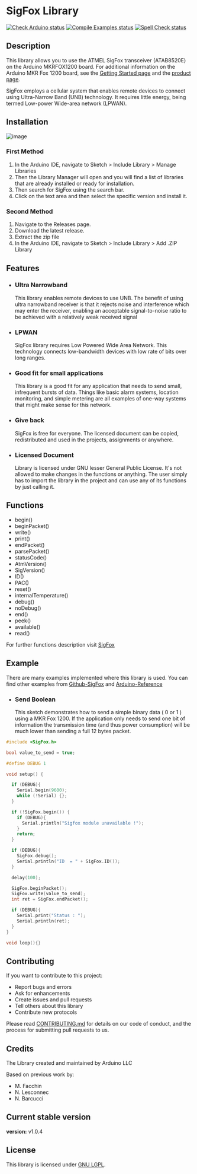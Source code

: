 # SigFox Library

[![Check Arduino status](https://github.com/arduino-libraries/SigFox/actions/workflows/check-arduino.yml/badge.svg)](https://github.com/arduino-libraries/SigFox/actions/workflows/check-arduino.yml)
[![Compile Examples status](https://github.com/arduino-libraries/SigFox/actions/workflows/compile-examples.yml/badge.svg)](https://github.com/arduino-libraries/SigFox/actions/workflows/compile-examples.yml)
[![Spell Check status](https://github.com/arduino-libraries/SigFox/actions/workflows/spell-check.yml/badge.svg)](https://github.com/arduino-libraries/SigFox/actions/workflows/spell-check.yml)

## Description

This library allows you to use the ATMEL SigFox transceiver (ATAB8520E) on the Arduino MKRFOX1200 board. For additional information on the Arduino MKR Fox 1200 board, see the [Getting Started page](https://www.arduino.cc/en/Guide/MKRFox1200) and the [product page](https://store.arduino.cc/arduino-mkr-fox-1200-1408).

SigFox employs a cellular system that enables remote devices to connect using Ultra-Narrow Band (UNB) technology. It requires little energy, being termed Low-power Wide-area network (LPWAN).

## Installation

![image](https://user-images.githubusercontent.com/36513474/67494578-d9213100-f692-11e9-9cc2-e18e69ae7d3c.png)

### First Method

1. In the Arduino IDE, navigate to Sketch > Include Library > Manage Libraries
1. Then the Library Manager will open and you will find a list of libraries that are already installed or ready for installation.
1. Then search for SigFox using the search bar.
1. Click on the text area and then select the specific version and install it.

### Second Method

1. Navigate to the Releases page.
1. Download the latest release.
1. Extract the zip file
1. In the Arduino IDE, navigate to Sketch > Include Library > Add .ZIP Library

## Features

- ### Ultra Narrowband

    This library enables remote devices to use UNB. The benefit of using ultra narrowband receiver is that it rejects noise and interference which may enter the receiver, enabling an acceptable signal-to-noise ratio to be achieved with a relatively weak received signal

- ### LPWAN

    SigFox library requires Low Powered Wide Area Network. This technology connects low-bandwidth devices with low rate of bits over long ranges.

- ### Good fit for small applications

    This library is a good fit for any application that needs to send small, infrequent bursts of data. Things like basic alarm systems, location monitoring, and simple metering are all examples of one-way systems that might make sense for this network.

- ### Give back

    SigFox is free for everyone. The licensed document can be copied, redistributed and used in the projects, assignments or anywhere.

- ### Licensed Document

    Library is licensed under GNU lesser General Public License. It's not allowed to make changes in the functions or anything. The user simply has to import the library in the project and can use any of its functions by just calling it.

## Functions

- begin()
- beginPacket()
- write()
- print()
- endPacket()
- parsePacket()
- statusCode()
- AtmVersion()
- SigVersion()
- ID()
- PAC()
- reset()
- internalTemperature()
- debug()
- noDebug()
- end()
- peek()
- available()
- read()

For further functions description visit [SigFox](https://www.arduino.cc/en/Reference/SigFox)

## Example

There are many examples implemented where this library is used. You can find other examples from [Github-SigFox](https://github.com/arduino-libraries/SigFox/tree/master/examples) and [Arduino-Reference](https://www.arduino.cc/en/Reference/SigFox)

- ### Send Boolean

    This sketch demonstrates how to send a simple binary data ( 0 or 1 ) using a MKR Fox 1200. If the application only needs to send one bit of information the transmission time (and thus power consumption) will be much lower than sending a full 12 bytes packet.

``` C++
#include <SigFox.h>

bool value_to_send = true;

#define DEBUG 1

void setup() {

  if (DEBUG){
    Serial.begin(9600);
    while (!Serial) {};
  }

  if (!SigFox.begin()) {
    if (DEBUG){
      Serial.println("Sigfox module unavailable !");
    }
    return;
  }

  if (DEBUG){
    SigFox.debug();
    Serial.println("ID  = " + SigFox.ID());
  }

  delay(100);

  SigFox.beginPacket();
  SigFox.write(value_to_send);
  int ret = SigFox.endPacket();

  if (DEBUG){
    Serial.print("Status : ");
    Serial.println(ret);
  }
}

void loop(){}
```

## Contributing

If you want to contribute to this project:

- Report bugs and errors
- Ask for enhancements
- Create issues and pull requests
- Tell others about this library
- Contribute new protocols

Please read [CONTRIBUTING.md](https://github.com/arduino-libraries/SigFox/blob/master/CONTRIBUTING.md) for details on our code of conduct, and the process for submitting pull requests to us.

## Credits

The Library created and maintained by Arduino LLC

Based on previous work by:

- M. Facchin
- N. Lesconnec
- N. Barcucci

## Current stable version

**version:** v1.0.4

## License

This library is licensed under [GNU LGPL](https://www.gnu.org/licenses/lgpl-3.0.en.html).
